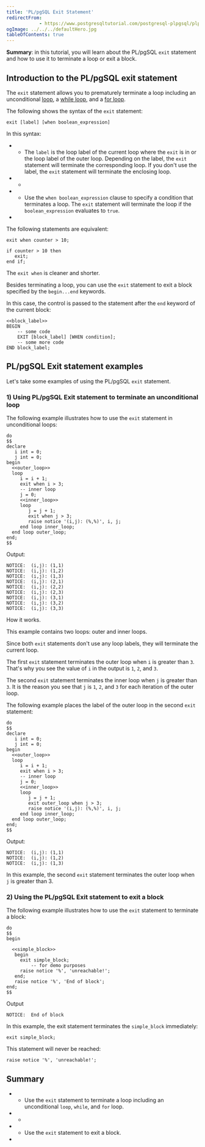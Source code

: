 ```yaml
---
title: 'PL/pgSQL Exit Statement'
redirectFrom: 
            - https://www.postgresqltutorial.com/postgresql-plpgsql/plpgsql-exit/
ogImage: ../../../defaultHero.jpg
tableOfContents: true
---
```


**Summary**: in this tutorial, you will learn about the PL/pgSQL `exit` statement and how to use it to terminate a loop or exit a block.



## Introduction to the PL/pgSQL exit statement



The `exit` statement allows you to prematurely terminate a loop including an unconditional [loop](https://www.postgresqltutorial.com/postgresql-plpgsql/plpgsql-loop-statements/), a [while loop](https://www.postgresqltutorial.com/plpgsql-while-loop/), and a [for loop](https://www.postgresqltutorial.com/postgresql-plpgsql/plpgsql-for-loop/).



The following shows the syntax of the `exit` statement:



```
exit [label] [when boolean_expression]
```



In this syntax:



- - The `label` is the loop label of the current loop where the `exit` is in or the loop label of the outer loop. Depending on the label, the `exit` statement will terminate the corresponding loop. If you don't use the label, the `exit` statement will terminate the enclosing loop.
- -
- - Use the `when boolean_expression` clause to specify a condition that terminates a loop. The `exit` statement will terminate the loop if the `boolean_expression` evaluates to `true`.
- 


The following statements are equivalent:



```
exit when counter > 10;
```



```
if counter > 10 then
   exit;
end if;
```



The `exit when` is cleaner and shorter.



Besides terminating a loop, you can use the `exit` statement to exit a block specified by the `begin...end` keywords.



In this case, the control is passed to the statement after the `end` keyword of the current block:



```
<<block_label>>
BEGIN
    -- some code
    EXIT [block_label] [WHEN condition];
    -- some more code
END block_label;
```



## PL/pgSQL Exit statement examples



Let's take some examples of using the PL/pgSQL `exit` statement.



### 1) Using PL/pgSQL Exit statement to terminate an unconditional loop



The following example illustrates how to use the `exit` statement in unconditional loops:



```
do
$$
declare
   i int = 0;
   j int = 0;
begin
  <<outer_loop>>
  loop
     i = i + 1;
     exit when i > 3;
	 -- inner loop
	 j = 0;
     <<inner_loop>>
     loop
		j = j + 1;
		exit when j > 3;
		raise notice '(i,j): (%,%)', i, j;
	 end loop inner_loop;
  end loop outer_loop;
end;
$$
```



Output:



```
NOTICE:  (i,j): (1,1)
NOTICE:  (i,j): (1,2)
NOTICE:  (i,j): (1,3)
NOTICE:  (i,j): (2,1)
NOTICE:  (i,j): (2,2)
NOTICE:  (i,j): (2,3)
NOTICE:  (i,j): (3,1)
NOTICE:  (i,j): (3,2)
NOTICE:  (i,j): (3,3)
```



How it works.



This example contains two loops: outer and inner loops.



Since both `exit` statements don't use any loop labels, they will terminate the current loop.



The first `exit` statement terminates the outer loop when `i` is greater than `3`. That's why you see the value of `i` in the output is `1`, `2`, and `3`.



The second `exit` statement terminates the inner loop when `j` is greater than `3`. It is the reason you see that `j` is `1`, `2`, and `3` for each iteration of the outer loop.



The following example places the label of the outer loop in the second `exit` statement:



```
do
$$
declare
   i int = 0;
   j int = 0;
begin
  <<outer_loop>>
  loop
     i = i + 1;
     exit when i > 3;
	 -- inner loop
	 j = 0;
     <<inner_loop>>
     loop
		j = j + 1;
		exit outer_loop when j > 3;
		raise notice '(i,j): (%,%)', i, j;
	 end loop inner_loop;
  end loop outer_loop;
end;
$$
```



Output:



```
NOTICE:  (i,j): (1,1)
NOTICE:  (i,j): (1,2)
NOTICE:  (i,j): (1,3)
```



In this example, the second `exit` statement terminates the outer loop when `j` is greater than 3.



### 2) Using the PL/pgSQL Exit statement to exit a block



The following example illustrates how to use the `exit` statement to terminate a block:



```
do
$$
begin

  <<simple_block>>
   begin
  	 exit simple_block;
         -- for demo purposes
	 raise notice '%', 'unreachable!';
   end;
   raise notice '%', 'End of block';
end;
$$
```



Output



```
NOTICE:  End of block
```



In this example, the exit statement terminates the `simple_block` immediately:



```
exit simple_block;
```



This statement will never be reached:



```
raise notice '%', 'unreachable!';
```



## Summary



- - Use the `exit` statement to terminate a loop including an unconditional `loop`, `while`, and `for` loop.
- -
- - Use the `exit` statement to exit a block.
- 
